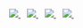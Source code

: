 <p align='center'>
<a href="https://join.skype.com/invite/ulZkdKTFuMb8">  
  <img src="https://img.shields.io/badge/skype-%231DA1F3.svg?&style=for-the-badge&logo=skype&logoColor=white" />
</a>&nbsp;&nbsp;
<a href="+15592016614">  
  <img src="https://img.shields.io/badge/whatsapp-%231DA1F3.svg?&style=for-the-badge&logo=whatsapp&logoColor=white" />
</a>&nbsp;&nbsp;
<a href="https://discord.gg/5vHtDSX6fH">
  <img src="https://img.shields.io/badge/discord-%230077B5.svg?&style=for-the-badge&logo=discord&logoColor=white" />
</a>&nbsp;&nbsp;
<a href="mailto:01665598921huy@gmail.com">
  <img src="https://img.shields.io/badge/email me-%231DA1F3.svg?&style=for-the-badge&logo=gmail&logoColor=white" />
</a>&nbsp;&nbsp;
</p>

